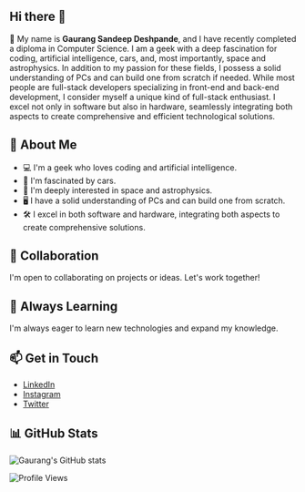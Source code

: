 ## Hi there 👋

<!--
**geekgaurang/geekgaurang** is a ✨ _special_ ✨ repository because its `README.md` (this file) appears on your GitHub profile.

Here are some ideas to get you started:

- 🔭 I’m currently working on ...
- 🌱 I’m currently learning ...
- 👯 I’m looking to collaborate on ...
- 🤔 I’m looking for help with ...
- 💬 Ask me about ...
- 📫 How to reach me: ...
- 😄 Pronouns: ...
- ⚡ Fun fact: ...
-->

👋 My name is **Gaurang Sandeep Deshpande**, and I have recently completed a diploma in Computer Science. I am a geek with a deep fascination for coding, artificial intelligence, cars, and, most importantly, space and astrophysics. In addition to my passion for these fields, I possess a solid understanding of PCs and can build one from scratch if needed. While most people are full-stack developers specializing in front-end and back-end development, I consider myself a unique kind of full-stack enthusiast. I excel not only in software but also in hardware, seamlessly integrating both aspects to create comprehensive and efficient technological solutions.

## 🚀 About Me

- 💻 I'm a geek who loves coding and artificial intelligence.
- 🚗 I'm fascinated by cars.
- 🌌 I'm deeply interested in space and astrophysics.
- 🖥️ I have a solid understanding of PCs and can build one from scratch.
- 🛠️ I excel in both software and hardware, integrating both aspects to create comprehensive solutions.

## 🤝 Collaboration

I'm open to collaborating on projects or ideas. Let's work together!

## 🌱 Always Learning

I'm always eager to learn new technologies and expand my knowledge.

## 📫 Get in Touch

- [LinkedIn](https://www.linkedin.com/in/gaurang-deshpande-610677265/)
- [Instagram](https://www.instagram.com/gaurang_s_deshpande/)
- [Twitter](https://twitter.com/its_gaurang_)

## 📊 GitHub Stats

![Gaurang's GitHub stats](https://github-readme-stats.vercel.app/api?username=geekgaurang&show_icons=true&theme=radical)

<!-- Optional: Add more sections like Projects, Technologies, Tools, Certifications, etc. -->

<!-- GitHub Profile Views -->
![Profile Views](https://komarev.com/ghpvc/?username=geekgaurang&color=blueviolet)

